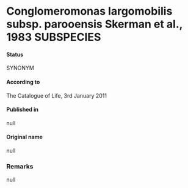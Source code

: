 Conglomeromonas largomobilis subsp. parooensis Skerman et al., 1983 SUBSPECIES
=======

#### Status
SYNONYM

#### According to
The Catalogue of Life, 3rd January 2011

#### Published in
null

#### Original name
null

### Remarks
null